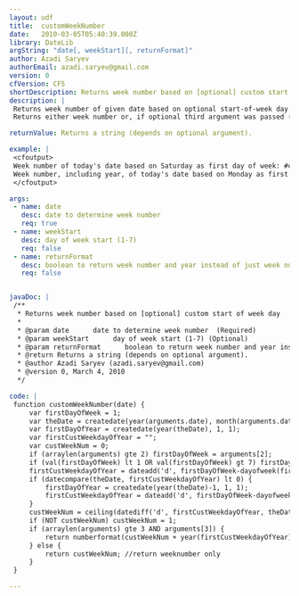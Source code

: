 ```yaml
---
layout: udf
title:  customWeekNumber
date:   2010-03-05T05:40:39.000Z
library: DateLib
argString: "date[, weekStart][, returnFormat]"
author: Azadi Saryev
authorEmail: azadi.saryev@gmail.com
version: 0
cfVersion: CF5
shortDescription: Returns week number based on [optional] custom start of week day
description: |
 Returns week number of given date based on optional start-of-week day (numeric; in the range of 1 [Sunday] to 7 [Saturday]; defaults to 1).
 Returns either week number or, if optional third argument was passed (boolean; defaults to false), as week number and year as WW.YYYY

returnValue: Returns a string (depends on optional argument).

example: |
 <cfoutput>
 Week number of today's date based on Saturday as first day of week: #customWeekNumber(now(), 7)#<br>
 Week number, including year, of today's date based on Monday as first day of week: #customWeekNumber(now(), 2, true)#
 </cfoutput>

args:
 - name: date
   desc: date to determine week number 
   req: true
 - name: weekStart
   desc: day of week start (1-7)
   req: false
 - name: returnFormat
   desc: boolean to return week number and year instead of just week number
   req: false


javaDoc: |
 /**
  * Returns week number based on [optional] custom start of week day
  * 
  * @param date      date to determine week number  (Required)
  * @param weekStart      day of week start (1-7) (Optional)
  * @param returnFormat      boolean to return week number and year instead of just week number (Optional)
  * @return Returns a string (depends on optional argument). 
  * @author Azadi Saryev (azadi.saryev@gmail.com) 
  * @version 0, March 4, 2010 
  */

code: |
 function customWeekNumber(date) {
     var firstDayOfWeek = 1;
     var theDate = createdate(year(arguments.date), month(arguments.date), day(arguments.date));
     var firstDayOfYear = createdate(year(theDate), 1, 1);
     var firstCustWeekdayOfYear = "";
     var custWeekNum = 0;
     if (arraylen(arguments) gte 2) firstDayOfWeek = arguments[2];
     if (val(firstDayOfWeek) lt 1 OR val(firstDayOfWeek) gt 7) firstDayOfWeek = 1;
     firstCustWeekdayOfYear = dateadd('d', firstDayOfWeek-dayofweek(firstDayOfYear), firstDayOfYear);
     if (datecompare(theDate, firstCustWeekdayOfYear) lt 0) {
         firstDayOfYear = createdate(year(theDate)-1, 1, 1);
         firstCustWeekdayOfYear = dateadd('d', firstDayOfWeek-dayofweek(firstDayOfYear), firstDayOfYear);
     }
     custWeekNum = ceiling(datediff('d', firstCustWeekdayOfYear, theDate)/7);
     if (NOT custWeekNum) custWeekNum = 1;
     if (arraylen(arguments) gte 3 AND arguments[3]) {
         return numberformat(custWeekNum + year(firstCustWeekdayOfYear)/(1 & repeatstring(0, len(year(firstCustWeekdayOfYear)))), '^.' & repeatstring(0, len(year(firstCustWeekdayOfYear)))); //return weeknumber and year as WW.YYYY 
     } else {
         return custWeekNum; //return weeknumber only
     }
 }

---
```



